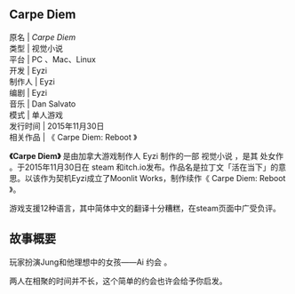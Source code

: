Carpe Diem  
---  
原名  |  _Carpe Diem_  
类型  |  视觉小说   
平台  |  PC  、Mac、Linux   
开发  |  Eyzi   
制作人  |  Eyzi   
编剧  |  Eyzi   
音乐  |  Dan Salvato   
模式  |  单人游戏   
发行时间  |  2015年11月30日   
相关作品  |  《  Carpe Diem: Reboot  》   
  
**《Carpe Diem》** 是由加拿大游戏制作人  Eyzi  制作的一部  视觉小说  ，是其  处女作  。于2015年11月30日在
steam  和itch.io发布。作品名是拉丁文「活在当下」的意思。以该作为契机Eyzi成立了Moonlit Works，制作续作《  Carpe
Diem: Reboot  》。

游戏支援12种语言，其中简体中文的翻译十分糟糕，在steam页面中广受负评。

##  故事概要

玩家扮演Jung和他理想中的女孩——Ai  约会  。

两人在相聚的时间并不长，这个简单的约会也许会给予你启发。
